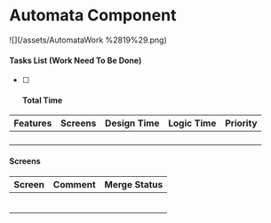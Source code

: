 # Automata Component

![](/assets/AutomataWork %2819%29.png)

#### Tasks List \(Work Need To Be Done\)

* [ ] #### Total Time

| Features | Screens | Design Time | Logic Time | Priority |
| :--- | :--- | :--- | :--- | :--- |
|  |  |  |  |  |
|  |  |  |  |  |
|  |  |  |  |  |
|  |  |  |  |  |

#### Screens

| Screen | Comment | Merge Status |
| :--- | :--- | :--- |
|  |  |  |
|  |  |  |
|  |  |  |
|  |  |  |
|  |  |  |
|  |  |  |

#### 



